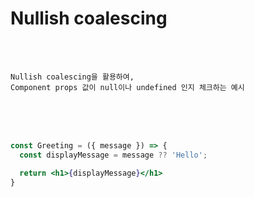 # Nullish coalescing

<br /><br />

```
Nullish coalescing을 활용하여,
Component props 값이 null이나 undefined 인지 체크하는 예시
```

<br /><br /><br />

```jsx
const Greeting = ({ message }) => {
  const displayMessage = message ?? 'Hello';

  return <h1>{displayMessage}</h1>
}
```
